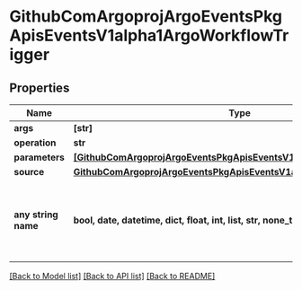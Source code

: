 # GithubComArgoprojArgoEventsPkgApisEventsV1alpha1ArgoWorkflowTrigger


## Properties
Name | Type | Description | Notes
------------ | ------------- | ------------- | -------------
**args** | **[str]** |  | [optional] 
**operation** | **str** |  | [optional] 
**parameters** | [**[GithubComArgoprojArgoEventsPkgApisEventsV1alpha1TriggerParameter]**](GithubComArgoprojArgoEventsPkgApisEventsV1alpha1TriggerParameter.md) |  | [optional] 
**source** | [**GithubComArgoprojArgoEventsPkgApisEventsV1alpha1ArtifactLocation**](GithubComArgoprojArgoEventsPkgApisEventsV1alpha1ArtifactLocation.md) |  | [optional] 
**any string name** | **bool, date, datetime, dict, float, int, list, str, none_type** | any string name can be used but the value must be the correct type | [optional]

[[Back to Model list]](../README.md#documentation-for-models) [[Back to API list]](../README.md#documentation-for-api-endpoints) [[Back to README]](../README.md)



